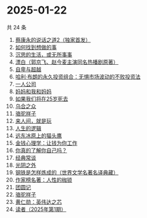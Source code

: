 # 2025-01-22

共 24 条

<!-- BEGIN WEREAD -->
<!-- 最后更新时间 2025-01-22 23:08:15 +0800 -->
1. [蔡康永的说话之道2（独家首发）](https://weread.qq.com/web/bookDetail/73e32e9056615073ed7d3fe)
1. [如何找到想做的事](https://weread.qq.com/web/bookDetail/71a32fb0813ab8de8g019cc9)
1. [沉思的生活，或无所事事](https://weread.qq.com/web/bookDetail/358329b0813ab9991g0163af)
1. [漂白（郭京飞、赵今麦主演同名热播剧原著）](https://weread.qq.com/web/bookDetail/f0332010813ab7169g0155ca)
1. [自卑与超越](https://weread.qq.com/web/bookDetail/be932230813ab9941g010d2f)
1. [哈利·布朗的永久投资组合：无惧市场波动的不败投资法](https://weread.qq.com/web/bookDetail/b7a329505de4ddb7a03fb21)
1. [一人公司](https://weread.qq.com/web/bookDetail/ea432780813ab9717g010b08)
1. [妈妈和我和妈妈](https://weread.qq.com/web/bookDetail/0ce32c80813ab9974g011e23)
1. [如果我们将在25岁死去](https://weread.qq.com/web/bookDetail/ca732b70813ab99c5g019402)
1. [乌合之众](https://weread.qq.com/web/bookDetail/d1732010813ab983cg012120)
1. [骆驼祥子](https://weread.qq.com/web/bookDetail/fd1328207268785dfd1479d)
1. [来人间，就是玩](https://weread.qq.com/web/bookDetail/a35324f0813ab9994g0118a1)
1. [人生的逻辑](https://weread.qq.com/web/bookDetail/3e232ca0813ab99aeg018082)
1. [远东冰原上的猫头鹰](https://weread.qq.com/web/bookDetail/4df32750813ab74b8g019255)
1. [金钱心理学：让钱为你工作](https://weread.qq.com/web/bookDetail/a9f327d0813ab9941g016f27)
1. [你真的了解你自己吗？](https://weread.qq.com/web/bookDetail/3c732810813ab9858g017de3)
1. [经典常谈](https://weread.qq.com/web/bookDetail/9da32a30728c5b159dade91)
1. [光阴之外](https://weread.qq.com/web/bookDetail/72e325c0727d77d472e6ff7)
1. [钢铁是怎样炼成的（世界文学名著名译典藏）](https://weread.qq.com/web/bookDetail/5f432de07183b70e5f4e453)
1. [作家榜名著：人性的枷锁](https://weread.qq.com/web/bookDetail/9c03223071ed56af9c0394e)
1. [团圆记](https://weread.qq.com/web/bookDetail/b64323c0813ab9595g0181f0)
1. [骆驼祥子](https://weread.qq.com/web/bookDetail/fba32490715d9707fba21d1)
1. [黄仁勋：英伟达之芯](https://weread.qq.com/web/bookDetail/47a32050813ab98e3g013257)
1. [读者（2025年第1期）](https://weread.qq.com/web/bookDetail/8a0321b0813ab9902g013d6f)
<!-- END WEREAD -->